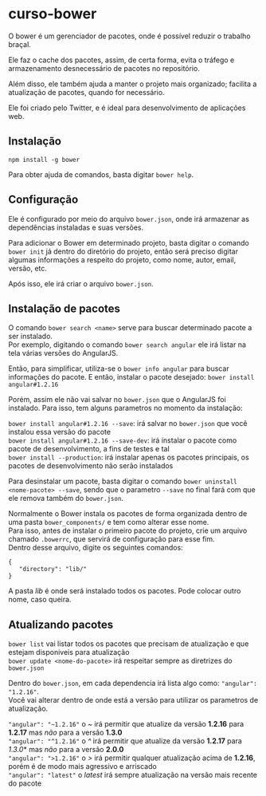 # curso-bower

O bower é um gerenciador de pacotes, onde é possível reduzir o trabalho braçal.

Ele faz o cache dos pacotes, assim, de certa forma, evita o tráfego e armazenamento desnecessário de pacotes no repositório.

Além disso, ele também ajuda a manter o projeto mais organizado; facilita a atualização de pacotes, quando for necessário.

Ele foi criado pelo Twitter, e é ideal para desenvolvimento de aplicações web.


Instalação
----------

 `npm install -g bower`

 Para obter ajuda de comandos, basta digitar `bower help`.

 
Configuração
-------------

 Ele é configurado por meio do arquivo `bower.json`, onde irá armazenar as dependências instaladas e suas versões.

 Para adicionar o Bower em determinado projeto, basta digitar o comando `bower init` já dentro do diretório do projeto, então será preciso digitar algumas informações a respeito do projeto, como nome, autor, email, versão, etc.  

 Após isso, ele irá criar o arquivo `bower.json`.

 
Instalação de pacotes
----------------------

 O comando `bower search <name>` serve para buscar determinado pacote a ser instalado.  
 Por exemplo, digitando o comando `bower search angular` ele irá listar na tela várias versões do AngularJS.

 Então, para simplificar, utiliza-se o `bower info angular` para buscar informações do pacote. E então, instalar o pacote desejado: `bower install angular#1.2.16`

 Porém, assim ele não vai salvar no `bower.json` que o AngularJS foi instalado. Para isso, tem alguns parametros no momento da instalação:

 `bower install angular#1.2.16 --save`: irá salvar no `bower.json` que você instalou essa versão do pacote  
 `bower install angular#1.2.16 --save-dev`: irá instalar o pacote como pacote de desenvolvimento, a fins de testes e tal  
 `bower install --production`: irá instalar apenas os pacotes principais, os pacotes de desenvolvimento não serão instalados

 Para desinstalar um pacote, basta digitar o comando `bower uninstall <nome-pacote> --save`, sendo que o parametro `--save` no final fará com que ele remova também do `bower.json`.

 Normalmente o Bower instala os pacotes de forma organizada dentro de uma pasta `bower_components/` e tem como alterar esse nome.  
 Para isso, antes de instalar o primeiro pacote do projeto, crie um arquivo chamado `.bowerrc`, que servirá de configuração para esse fim.  
 Dentro desse arquivo, digite os seguintes comandos:
 ```
 {
	"directory": "lib/"
}
 ```

 A pasta _lib_ é onde será instalado todos os pacotes. Pode colocar outro nome, caso queira.

 
## Atualizando pacotes

 `bower list` vai listar todos os pacotes que precisam de atualização e que estejam disponiveis para atualização  
 `bower update <nome-do-pacote>` irá respeitar sempre as diretrizes do `bower.json`

 Dentro do `bower.json`, em cada dependencia irá lista algo como: `"angular": "1.2.16"`.  
 Você vai alterar dentro de onde está a versão para utilizar os parametros de atualização.

 `"angular": "~1.2.16"` o _~_ irá permitir que atualize da versão **1.2.16** para **1.2.17** mas _não_ para a versão **1.3.0**  
 `"angular": "^1.2.16"` o _^_ irá permitir que atualize da versão **1.2.17** para *1.3.0** mas _não_ para a versão **2.0.0**  
 `"angular": ">1.2.16"` o _>_ irá permitir qualquer atualização acima de **1.2.16**, porém é de modo mais agressivo e arriscado  
 `"angular": "latest"` o _latest_ irá sempre atualização na versão mais recente do pacote

 